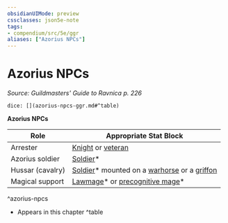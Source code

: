 ```yaml
---
obsidianUIMode: preview
cssclasses: json5e-note
tags:
- compendium/src/5e/ggr
aliases: ["Azorius NPCs"]
---
```

# Azorius NPCs
*Source: Guildmasters' Guide to Ravnica p. 226* 

`dice: [](azorius-npcs-ggr.md#^table)`

**Azorius NPCs**

| Role | Appropriate Stat Block |
|------|------------------------|
| Arrester | [Knight](z_compendium/bestiary/humanoid/knight.md) or [veteran](z_compendium/bestiary/humanoid/veteran.md) |
| Azorius soldier | [Soldier](z_compendium/bestiary/humanoid/soldier-ggr.md)* |
| Hussar (cavalry) | [Soldier](z_compendium/bestiary/humanoid/soldier-ggr.md)* mounted on a [warhorse](z_compendium/bestiary/beast/warhorse.md) or a [griffon](z_compendium/bestiary/monstrosity/griffon.md) |
| Magical support | [Lawmage](z_compendium/bestiary/humanoid/lawmage-ggr.md)* or [precognitive mage](z_compendium/bestiary/humanoid/precognitive-mage-ggr.md)* |
^azorius-npcs

* Appears in this chapter
^table